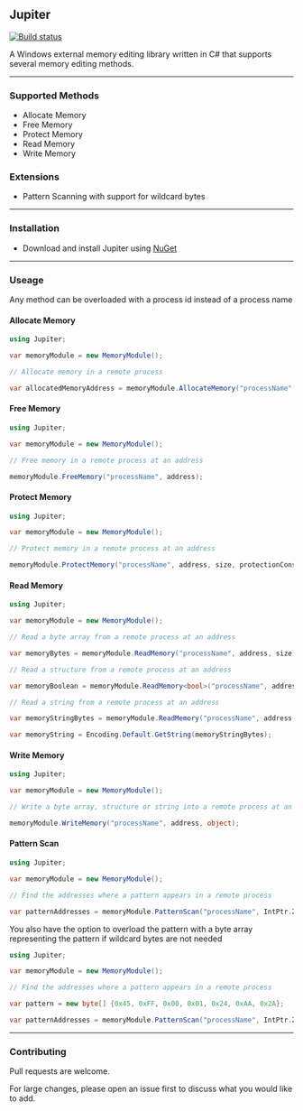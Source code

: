 ## Jupiter

[![Build status](https://ci.appveyor.com/api/projects/status/jp6fnwbq34w012gj?svg=true)](https://ci.appveyor.com/project/Akaion/jupiter)

A Windows external memory editing library written in C# that supports several memory editing methods.

----

### Supported Methods

* Allocate Memory
* Free Memory
* Protect Memory
* Read Memory
* Write Memory

### Extensions

* Pattern Scanning with support for wildcard bytes

----

### Installation

* Download and install Jupiter using [NuGet](https://www.nuget.org/packages/Jupiter)

----

### Useage

Any method can be overloaded with a process id instead of a process name

#### Allocate Memory

```csharp
using Jupiter;

var memoryModule = new MemoryModule();

// Allocate memory in a remote process

var allocatedMemoryAddress = memoryModule.AllocateMemory("processName", size);
```

#### Free Memory

```csharp
using Jupiter;

var memoryModule = new MemoryModule();

// Free memory in a remote process at an address

memoryModule.FreeMemory("processName", address);
```

#### Protect Memory

```csharp
using Jupiter;

var memoryModule = new MemoryModule();

// Protect memory in a remote process at an address

memoryModule.ProtectMemory("processName", address, size, protectionConstant);
```

#### Read Memory

```csharp
using Jupiter;

var memoryModule = new MemoryModule();

// Read a byte array from a remote process at an address

var memoryBytes = memoryModule.ReadMemory("processName", address, size);

// Read a structure from a remote process at an address

var memoryBoolean = memoryModule.ReadMemory<bool>("processName", address);

// Read a string from a remote process at an address

var memoryStringBytes = memoryModule.ReadMemory("processName", address, sizeOfString);

var memoryString = Encoding.Default.GetString(memoryStringBytes);
```

#### Write Memory

```csharp
using Jupiter;

var memoryModule = new MemoryModule();

// Write a byte array, structure or string into a remote process at an address

memoryModule.WriteMemory("processName", address, object);
```

#### Pattern Scan

```csharp
using Jupiter;

var memoryModule = new MemoryModule();

// Find the addresses where a pattern appears in a remote process

var patternAddresses = memoryModule.PatternScan("processName", IntPtr.Zero, "45 FF ?? 01 ?? ?? 2A");
```

You also have the option to overload the pattern with a byte array representing the pattern if wildcard bytes are not needed

```csharp
using Jupiter;

var memoryModule = new MemoryModule();

// Find the addresses where a pattern appears in a remote process

var pattern = new byte[] {0x45, 0xFF, 0x00, 0x01, 0x24, 0xAA, 0x2A};

var patternAddresses = memoryModule.PatternScan("processName", IntPtr.Zero, pattern);
```
----

### Contributing

Pull requests are welcome. 

For large changes, please open an issue first to discuss what you would like to add.
